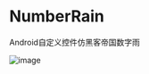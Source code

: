 # NumberRain
Android自定义控件仿黑客帝国数字雨

![image](https://github.com/skateboard1991/NumberRain/blob/master/show.gif)
